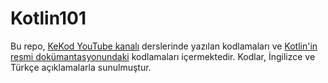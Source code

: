 # Kotlin101
Bu repo, [KeKod YouTube kanalı](https://www.youtube.com/@KeKod) derslerinde yazılan kodlamaları ve [Kotlin'in resmi dokümantasyonundaki](https://kotlinlang.org/docs/home.html) kodlamaları içermektedir. Kodlar, İngilizce ve Türkçe açıklamalarla sunulmuştur.

